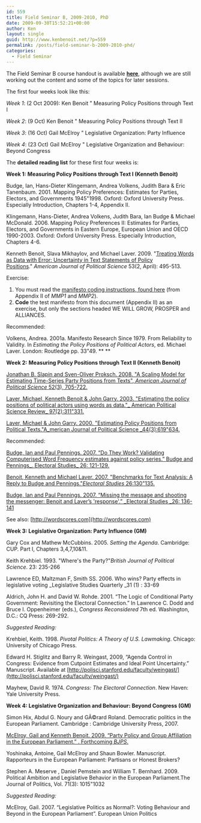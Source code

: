 ```yaml
---
id: 559
title: Field Seminar B, 2009-2010, PhD
date: 2009-09-30T15:52:21+00:00
author: Ken
layout: single
guid: http://www.kenbenoit.net/?p=559
permalink: /posts/field-seminar-b-2009-2010-phd/
categories:
  - Field Seminar
---
```

The Field Seminar B course handout is available **[here](http://www.kenbenoit.net/files/Reading_lists_Field_Seminar_B_2009-2010.pdf)**, although we are still working out the content and some of the topics for later sessions.

The first four weeks look like this:

_Week 1_: (2 Oct 2009): Ken Benoit " Measuring Policy Positions through Text I

_Week 2_: (9 Oct) Ken Benoit " Measuring Policy Positions through Text II

_Week 3_: (16 Oct) Gail McElroy " Legislative Organization: Party Influence

_Week 4_: (23 Oct) Gail McElroy " Legislative Organization and Behaviour: Beyond Congress

The **detailed reading list** for these first four weeks is:

**Week 1:** **Measuring Policy Positions through Text I (Kenneth Benoit)**


  Budge, Ian, Hans-Dieter Klingemann, Andrea Volkens, Judith Bara & Eric Tanenbaum. 2001. Mapping Policy Preferences: Estimates for Parties, Electors, and Governments 1945"1998. Oxford: Oxford University Press. Especially Introduction, Chapters 1-4, Appendix II.



  Klingemann, Hans-Dieter, Andrea Volkens, Judith Bara, Ian Budge & Michael McDonald. 2006. Mapping Policy Preferences II: Estimates for Parties, Electors, and Governments in Eastern Europe, European Union and OECD 1990-2003. Oxford: Oxford University Press. Especially Introduction, Chapters 4-6.



  Kenneth Benoit, Slava Mikhaylov, and Michael Laver. 2009. "[Treating Words as Data with Error: Uncertainty in Text Statements of Policy Positions](http://www.kenbenoit.net/pdfs/blm2009ajps.pdf)." _American Journal of Political Science_ 53(2, April): 495-513.



  Exercise:


  1.  You must read the [manifesto coding instructions, found here](http://www.kenbenoit.net/files/MPP2appendix2.pdf) (from Appendix II of _MMP1_ and _MMP2_).
  2. **Code** the test manifesto from this document (Appendix II) as an exercise, but only the sections headed WE WILL GROW, PROSPER and ALLIANCES.


  Recommended:



  Volkens, Andrea. 2001a. Manifesto Research Since 1979. From Reliability to Validity. In _Estimating the Policy Positions of Political Actors_, ed. Michael Laver. London: Routledge pp. 33"49. **
 **


**Week 2:** **Measuring Policy Positions through Text II (Kenneth Benoit)**


  [Jonathan B. Slapin and Sven-Oliver Proksch. 2008. "A Scaling Model for Estimating Time-Series Party Positions from Texts", ](http://www.kenbenoit.net/pdfs/SlapinProksch_AJPS_2008.pdf)_[American Journal of Political Science](http://www.kenbenoit.net/pdfs/SlapinProksch_AJPS_2008.pdf)_[ 52(3), 705-722.](http://www.kenbenoit.net/pdfs/SlapinProksch_AJPS_2008.pdf)



  [Laver, Michael, Kenneth Benoit & John Garry. 2003. "Estimating the policy positions of political actors using words as data."_ American Political Science Review_ 97(2):311"331.](http://www.kenbenoit.net/pdfs/WORDSCORESAPSR.pdf)



  [Laver, Michael & John Garry. 2000. "Estimating Policy Positions from Political Texts."A_merican Journal of Political Science _44(3):619"634.](http://www.kenbenoit.net/pdfs/LaverGarry_AJPS_2000.pdf)



  Recommended:



  [Budge, Ian and Paul Pennings. 2007. &#8220;Do They Work? Validating Computerised Word Frequency estimates against policy series.&#8221; Budge and Pennings_. Electoral Studies_ 26: 121-129.](http://www.kenbenoit.net/pdfs/BudgePennings_ES_2007a.pdf)



  [Benoit, Kenneth and Michael Laver. 2007. "Benchmarks for Text Analysis: A Reply to Budge and Pennings."_Electoral Studies_ 26:130"135.](http://www.kenbenoit.net/pdfs/ElStud2006_ResponseBP.pdf)



  [Budge, Ian and Paul Pennings. 2007. &#8220;Missing the message and shooting the messenger: Benoit and Laver&#8217;s 'response'.&#8221; _Electoral Studies _26: 136-141](http://www.kenbenoit.net/pdfs/BudgePennings_ES_2007b.pdf)



  See also: [http://wordscores.com](http://wordscores.com)


[](http://wordscores.com)**Week 3: Legislative Organization: Party Influence (GM)**


  Gary Cox and Mathew McCubbins. 2005. _Setting the Agenda_. Cambridge: CUP. Part I, Chapters 3,4,7,10&11.



  Keith Krehbiel. 1993. "Where's the Party?"_British Journal of Political Science_. 23: 235-266



  Lawrence ED, Maltzman F, Smith SS. 2006. Who wins? Party effects in legislative voting _Legislative Studies Quarterly _31 (1) : 33-69



  Aldrich, John H. and David W. Rohde. 2001. &#8220;The Logic of Conditional Party Government: Revisiting the Electoral Connection.&#8221; In Lawrence C. Dodd and Bruce I. Oppenheimer (eds.), _Congress Reconsidered_ 7th ed. Washington, D.C.: CQ Press: 269-292.



  _Suggested Reading:_



  Krehbiel, Keith. 1998. _Pivotal Politics: A Theory of U.S. Lawmaking_. Chicago: University of Chicago Press.



  Edward H. Stiglitz and Barry R. Weingast, 2009, &#8220;Agenda Control in Congress: Evidence from Cutpoint Estimates and Ideal Point Uncertainty.&#8221; Manuscript. Available at [http://polisci.stanford.edu/faculty/weingast/](http://polisci.stanford.edu/faculty/weingast/)



  Mayhew, David R. 1974. _Congress: The Electoral Connection_. New Haven: Yale University Press.


**Week 4: Legislative Organization and Behaviour: Beyond Congress (GM)**


  Simon Hix, Abdul G. Noury and GÃ©rard Roland. Democratic politics in the European Parliament. Cambridge : Cambridge University Press, 2007.



  [McElroy, Gail and Kenneth Benoit. 2009. &#8220;Party Policy and Group Affiliation in the European Parliament.&#8221; . Forthcoming ](http://www.kenbenoit.net/pdfs/partygroups_BJPS2.pdf)_[BJPS](http://www.kenbenoit.net/pdfs/partygroups_BJPS2.pdf)_[.](http://www.kenbenoit.net/pdfs/partygroups_BJPS2.pdf)



  Yoshinaka, Antoine, Gail McElroy and Shaun Bowler. Manuscript. Rapporteurs in the European Parliament: Partisans or Honest Brokers?



  Stephen A. Meserve , Daniel Pemstein and William T. Bernhard. 2009. Political Ambition and Legislative Behavior in the European Parliament.The Journal of Politics, Vol. 71(3): 1015"1032



  _Suggested Reading:_



  McElroy, Gail. 2007. &#8220;Legislative Politics as Normal?: Voting Behaviour and Beyond in the European Parliament&#8221;. European Union Politics
